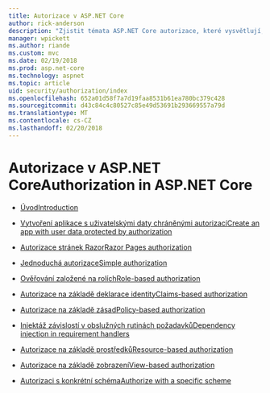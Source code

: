```yaml
---
title: Autorizace v ASP.NET Core
author: rick-anderson
description: "Zjistit témata ASP.NET Core autorizace, které vysvětlují, jak poskytnout práva a oprávnění pro uživatele aplikace."
manager: wpickett
ms.author: riande
ms.custom: mvc
ms.date: 02/19/2018
ms.prod: asp.net-core
ms.technology: aspnet
ms.topic: article
uid: security/authorization/index
ms.openlocfilehash: 652a01d58f7a7d19faa8531b61ea780bc379c428
ms.sourcegitcommit: d43c84c4c80527c85e49d53691b293669557a79d
ms.translationtype: MT
ms.contentlocale: cs-CZ
ms.lasthandoff: 02/20/2018
---
```

# <a name="authorization-in-aspnet-core"></a><span data-ttu-id="a502c-103">Autorizace v ASP.NET Core</span><span class="sxs-lookup"><span data-stu-id="a502c-103">Authorization in ASP.NET Core</span></span>

* [<span data-ttu-id="a502c-104">Úvod</span><span class="sxs-lookup"><span data-stu-id="a502c-104">Introduction</span></span>](xref:security/authorization/introduction)

* [<span data-ttu-id="a502c-105">Vytvoření aplikace s uživatelskými daty chráněnými autorizací</span><span class="sxs-lookup"><span data-stu-id="a502c-105">Create an app with user data protected by authorization</span></span>](xref:security/authorization/secure-data)

* [<span data-ttu-id="a502c-106">Autorizace stránek Razor</span><span class="sxs-lookup"><span data-stu-id="a502c-106">Razor Pages authorization</span></span>](xref:security/authorization/razor-pages-authorization)

* [<span data-ttu-id="a502c-107">Jednoduchá autorizace</span><span class="sxs-lookup"><span data-stu-id="a502c-107">Simple authorization</span></span>](xref:security/authorization/simple)

* [<span data-ttu-id="a502c-108">Ověřování založené na rolích</span><span class="sxs-lookup"><span data-stu-id="a502c-108">Role-based authorization</span></span>](xref:security/authorization/roles)

* [<span data-ttu-id="a502c-109">Autorizace na základě deklarace identity</span><span class="sxs-lookup"><span data-stu-id="a502c-109">Claims-based authorization</span></span>](xref:security/authorization/claims)

* [<span data-ttu-id="a502c-110">Autorizace na základě zásad</span><span class="sxs-lookup"><span data-stu-id="a502c-110">Policy-based authorization</span></span>](xref:security/authorization/policies)

* [<span data-ttu-id="a502c-111">Injektáž závislostí v obslužných rutinách požadavků</span><span class="sxs-lookup"><span data-stu-id="a502c-111">Dependency injection in requirement handlers</span></span>](xref:security/authorization/dependencyinjection)

* [<span data-ttu-id="a502c-112">Autorizace na základě prostředků</span><span class="sxs-lookup"><span data-stu-id="a502c-112">Resource-based authorization</span></span>](xref:security/authorization/resourcebased)

* [<span data-ttu-id="a502c-113">Autorizace na základě zobrazení</span><span class="sxs-lookup"><span data-stu-id="a502c-113">View-based authorization</span></span>](xref:security/authorization/views)

* [<span data-ttu-id="a502c-114">Autorizaci s konkrétní schéma</span><span class="sxs-lookup"><span data-stu-id="a502c-114">Authorize with a specific scheme</span></span>](xref:security/authorization/limitingidentitybyscheme)
